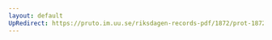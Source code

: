 ```yaml
---
layout: default
UpRedirect: https://pruto.im.uu.se/riksdagen-records-pdf/1872/prot-1872--fk--203.pdf
---
```

